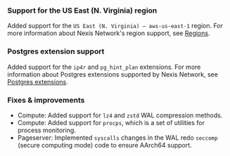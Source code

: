 ### Support for the US East (N. Virginia) region

Added support for the `US East (N. Virginia) — aws-us-east-1` region. For more information about Nexis Network's region support, see [Regions](/docs/introduction/regions).

### Postgres extension support

Added support for the `ip4r` and `pg_hint_plan` extensions. For more information about Postgres extensions supported by Nexis Network, see [Postgres extensions](/docs/extensions/pg-extensions).

### Fixes & improvements

- Compute: Added support for `lz4` and `zstd` WAL compression methods.
- Compute: Added support for `procps`, which is a set of utilities for process monitoring.
- Pageserver: Implemented `syscalls` changes in the WAL redo `seccomp` (secure computing mode) code to ensure AArch64 support.
